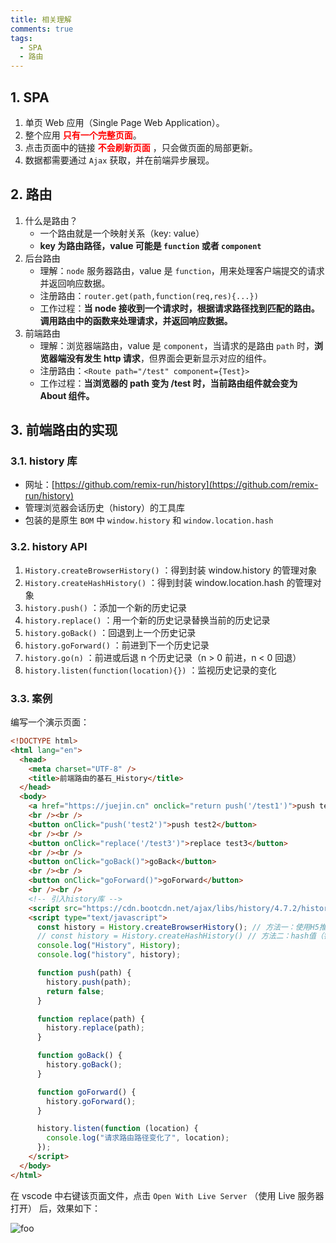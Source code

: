 ```yaml
---
title: 相关理解
comments: true
tags:
  - SPA
  - 路由
---
```


## 1. SPA

1. 单页 Web 应用（Single Page Web Application）。
2. 整个应用 **<font color="red">只有一个完整页面</font>**。
3. 点击页面中的链接 **<font color="red">不会刷新页面</font>** ，只会做页面的局部更新。
4. 数据都需要通过 `Ajax` 获取，并在前端异步展现。

## 2. 路由

1. 什么是路由？
   - 一个路由就是一个映射关系（key: value）
   - **key 为路由路径，value 可能是 `function` 或者 `component`**
2. 后台路由
   - 理解：`node` 服务器路由，value 是 `function`，用来处理客户端提交的请求并返回响应数据。
   - 注册路由：`router.get(path,function(req,res){...})`
   - 工作过程：**当 node 接收到一个请求时，根据请求路径找到匹配的路由。调用路由中的函数来处理请求，并返回响应数据。**
3. 前端路由
   - 理解：浏览器端路由，value 是 `component`，当请求的是路由 `path` 时，**浏览器端没有发生 http 请求**，但界面会更新显示对应的组件。
   - 注册路由：`<Route path="/test" component={Test}>`
   - 工作过程：**当浏览器的 path 变为 /test 时，当前路由组件就会变为 About 组件。**

## 3. 前端路由的实现

### 3.1. history 库

- 网址：[https://github.com/remix-run/history](https://github.com/remix-run/history)
- 管理浏览器会话历史（history）的工具库
- 包装的是原生 `BOM` 中 `window.history` 和 `window.location.hash`

### 3.2. history API

1. `History.createBrowserHistory()` ：得到封装 window.history 的管理对象
2. `History.createHashHistory()` ：得到封装 window.location.hash 的管理对象
3. `history.push()` ：添加一个新的历史记录
4. `history.replace()` ：用一个新的历史记录替换当前的历史记录
5. `history.goBack()` ：回退到上一个历史记录
6. `history.goForward()` ：前进到下一个历史记录
7. `history.go(n)` ：前进或后退 n 个历史记录（n > 0 前进，n < 0 回退）
8. `history.listen(function(location){})` ：监视历史记录的变化

### 3.3. 案例

编写一个演示页面：

```html
<!DOCTYPE html>
<html lang="en">
  <head>
    <meta charset="UTF-8" />
    <title>前端路由的基石_History</title>
  </head>
  <body>
    <a href="https://juejin.cn" onclick="return push('/test1')">push test1</a>
    <br /><br />
    <button onClick="push('test2')">push test2</button>
    <br /><br />
    <button onClick="replace('/test3')">replace test3</button>
    <br /><br />
    <button onClick="goBack()">goBack</button>
    <br /><br />
    <button onClick="goForward()">goForward</button>
    <br /><br />
    <!-- 引入history库 -->
    <script src="https://cdn.bootcdn.net/ajax/libs/history/4.7.2/history.js"></script>
    <script type="text/javascript">
      const history = History.createBrowserHistory(); // 方法一：使用H5推出的history身上的API
      // const history = History.createHashHistory() // 方法二：hash值（锚点）
      console.log("History", History);
      console.log("history", history);

      function push(path) {
        history.push(path);
        return false;
      }

      function replace(path) {
        history.replace(path);
      }

      function goBack() {
        history.goBack();
      }

      function goForward() {
        history.goForward();
      }

      history.listen(function (location) {
        console.log("请求路由路径变化了", location);
      });
    </script>
  </body>
</html>
```

在 vscode 中右键该页面文件，点击 `Open With Live Server` （使用 Live 服务器打开） 后，效果如下：

<img class="zoomable" :src="$withBase('/images/screenshot/react/5/1/1.gif')" alt="foo">
